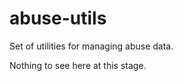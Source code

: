 abuse-utils
===========

Set of utilities for managing abuse data.

Nothing to see here at this stage.

